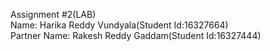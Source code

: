 Assignment #2(LAB)<br>
Name: Harika Reddy Vundyala(Student Id:16327664)<br>
Partner Name: Rakesh Reddy Gaddam(Student Id:16327444)
